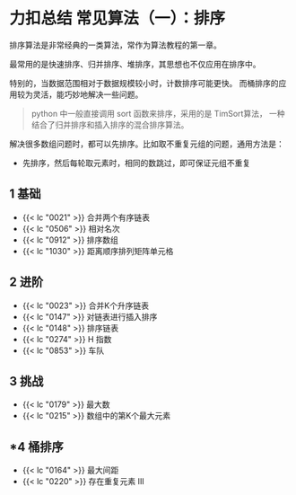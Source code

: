 # 力扣总结 常见算法（一）：排序


排序算法是非常经典的一类算法，常作为算法教程的第一章。

最常用的是快速排序、归并排序、堆排序，其思想也不仅应用在排序中。

特别的，当数据范围相对于数据规模较小时，计数排序可能更快。
而桶排序的应用较为灵活，能巧妙地解决一些问题。

> python 中一般直接调用 sort 函数来排序，采用的是 TimSort算法，
一种结合了归并排序和插入排序的混合排序算法。

解决很多数组问题时，都可以先排序。比如取不重复元组的问题，通用方法是： 
- 先排序，然后每轮取元素时，相同的数跳过，即可保证元组不重复

## 1 基础

- {{< lc "0021" >}} 合并两个有序链表
- {{< lc "0506" >}}  相对名次
- {{< lc "0912" >}}  排序数组
- {{< lc "1030" >}}  距离顺序排列矩阵单元格

## 2 进阶

- {{< lc "0023" >}} 合并K个升序链表
- {{< lc "0147" >}} 对链表进行插入排序
- {{< lc "0148" >}} 排序链表
- {{< lc "0274" >}} H 指数
- {{< lc "0853" >}} 车队

## 3 挑战

- {{< lc "0179" >}} 最大数
- {{< lc "0215" >}} 数组中的第K个最大元素

## *4 桶排序

- {{< lc "0164" >}} 最大间距
- {{< lc "0220" >}} 存在重复元素 III

